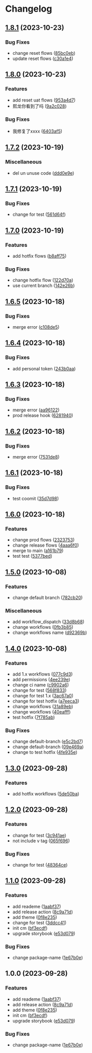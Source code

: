# Changelog

## [1.8.1](https://github.com/RicardoUU/Fortress-demo/compare/1.8.0...1.8.1) (2023-10-23)


### Bug Fixes

* change reset flows ([85bc0eb](https://github.com/RicardoUU/Fortress-demo/commit/85bc0eb1ef1fe84543997b61e90877371dbb9662))
* update reset flows ([c30a1e4](https://github.com/RicardoUU/Fortress-demo/commit/c30a1e461eccabeeff08b5100adf024c39646924))

## [1.8.0](https://github.com/RicardoUU/Fortress-demo/compare/1.7.2...1.8.0) (2023-10-23)


### Features

* add reset uat flows ([953a4d7](https://github.com/RicardoUU/Fortress-demo/commit/953a4d79c910a628ef90e7d025023f6ec7d209c1))
* 熙龙你看到了吗 ([9a2c028](https://github.com/RicardoUU/Fortress-demo/commit/9a2c0282830b09153a0faa5a09a7b8c2956c7c53))


### Bug Fixes

* 我修复了xxxx ([6403af5](https://github.com/RicardoUU/Fortress-demo/commit/6403af55334e4ed7596e7fa0b066bcce634b9e59))

## [1.7.2](https://github.com/RicardoUU/Fortress-demo/compare/1.7.1...1.7.2) (2023-10-19)


### Miscellaneous

* del un unuse code ([ddd0e9e](https://github.com/RicardoUU/Fortress-demo/commit/ddd0e9ea66909d6bcb71ee6e98e46381a0a3eeec))

## [1.7.1](https://github.com/RicardoUU/Fortress-demo/compare/1.7.0...1.7.1) (2023-10-19)


### Bug Fixes

* change for test ([561d64f](https://github.com/RicardoUU/Fortress-demo/commit/561d64fcf0b5abdf95000fe7bf5f205165bf8e1d))

## [1.7.0](https://github.com/RicardoUU/Fortress-demo/compare/1.6.5...1.7.0) (2023-10-19)


### Features

* add hotfix flows ([b8aff75](https://github.com/RicardoUU/Fortress-demo/commit/b8aff75dace22a6d34f69901a21fca1a233af461))


### Bug Fixes

* change hotfix flow ([122d70a](https://github.com/RicardoUU/Fortress-demo/commit/122d70ab5532d11553a48289e1dc46d8c0ac7886))
* use current branch ([142e26b](https://github.com/RicardoUU/Fortress-demo/commit/142e26b565a0cdc08c8f93c80157ce97fd897ba7))

## [1.6.5](https://github.com/RicardoUU/Fortress-demo/compare/1.6.4...1.6.5) (2023-10-18)


### Bug Fixes

* merge error ([c108de5](https://github.com/RicardoUU/Fortress-demo/commit/c108de5f3738d2988a2fbc7a5bfac0e67788c60c))

## [1.6.4](https://github.com/RicardoUU/Fortress-demo/compare/1.6.3...1.6.4) (2023-10-18)


### Bug Fixes

* add personal token ([243b0aa](https://github.com/RicardoUU/Fortress-demo/commit/243b0aa0f8e326cda94dd4ee8fadfe6c30e86d60))

## [1.6.3](https://github.com/RicardoUU/Fortress-demo/compare/1.6.2...1.6.3) (2023-10-18)


### Bug Fixes

* merge error ([aa96122](https://github.com/RicardoUU/Fortress-demo/commit/aa961229295008a57e07dd7ba7aaec0d286d8e89))
* prod release hook ([6281940](https://github.com/RicardoUU/Fortress-demo/commit/6281940ac2e40f4c5ee8194a79b34b7035c883f8))

## [1.6.2](https://github.com/RicardoUU/Fortress-demo/compare/1.6.1...1.6.2) (2023-10-18)


### Bug Fixes

* merge error ([7531de8](https://github.com/RicardoUU/Fortress-demo/commit/7531de81d2c30c2567a72ca5dc4ae974689d97e7))

## [1.6.1](https://github.com/RicardoUU/Fortress-demo/compare/1.6.0...1.6.1) (2023-10-18)


### Bug Fixes

* test coomit ([35d7d98](https://github.com/RicardoUU/Fortress-demo/commit/35d7d98d8f3e28967745addf9b7c37fe08ffb069))

## [1.6.0](https://github.com/RicardoUU/Fortress-demo/compare/1.5.0...1.6.0) (2023-10-18)


### Features

* change prod flows ([2323753](https://github.com/RicardoUU/Fortress-demo/commit/23237537ea58c1302d74cb65a578e4603740d269))
* change release flows ([4aaa6f0](https://github.com/RicardoUU/Fortress-demo/commit/4aaa6f0e6f684cf8b57de0bf07ebbe99277dd3b0))
* merge to main ([a161b79](https://github.com/RicardoUU/Fortress-demo/commit/a161b79b8a2c6abbe768a9d57b47c3e3399468a6))
* test test ([5377bed](https://github.com/RicardoUU/Fortress-demo/commit/5377bed82787c86d91bd3e87853a33600aa4ec71))

## [1.5.0](https://github.com/RicardoUU/Fortress-demo/compare/1.4.0...1.5.0) (2023-10-08)


### Features

* change default branch ([782cb20](https://github.com/RicardoUU/Fortress-demo/commit/782cb205a790d289c89c3486ce0b9300fa0af896))


### Miscellaneous

* add workflow_dispatch ([33d8b68](https://github.com/RicardoUU/Fortress-demo/commit/33d8b687a4cc5ee38ad65d1d9397d02240923213))
* change workflows ([0fb3b85](https://github.com/RicardoUU/Fortress-demo/commit/0fb3b853fec8fc0ce03bea8a3e44b7142263a49f))
* change workflows name ([d92369b](https://github.com/RicardoUU/Fortress-demo/commit/d92369bb649fd3ac79235c54fddf2a4659ae4fb0))

## [1.4.0](https://github.com/RicardoUU/Fortress-demo/compare/1.3.0...1.4.0) (2023-10-08)


### Features

* add 1.x workflows ([077c9d3](https://github.com/RicardoUU/Fortress-demo/commit/077c9d3a1863451c62792dc410722fa5ee4a81e2))
* add permissions ([4ee239e](https://github.com/RicardoUU/Fortress-demo/commit/4ee239e235764edc91b45618177242cd3d804dc0))
* change ci name ([c9902a6](https://github.com/RicardoUU/Fortress-demo/commit/c9902a6202190581150f4ea6378481436f83facd))
* change for test ([568f833](https://github.com/RicardoUU/Fortress-demo/commit/568f83312a1fa5e2c9dbe01c7a34b2b0aed8aed4))
* change for test 1.x ([3ac67a0](https://github.com/RicardoUU/Fortress-demo/commit/3ac67a03e8ad5d27492a83b7716cf61b3b4024b4))
* change for test hotfix ([a7eeca3](https://github.com/RicardoUU/Fortress-demo/commit/a7eeca364d68f01a8e9606cc2d3361885ee86df1))
* change workflows ([31a89eb](https://github.com/RicardoUU/Fortress-demo/commit/31a89eb003ca24f56ceeec75d089ffc2902e9f7a))
* change workflows ([40eafff](https://github.com/RicardoUU/Fortress-demo/commit/40eafff097e423addd5c095cc20d077123d321a9))
* test hotfix ([7f785ab](https://github.com/RicardoUU/Fortress-demo/commit/7f785ab4ce0a7215f6950a1520ae35319a0f8a85))


### Bug Fixes

* change default-branch ([e5c2bd7](https://github.com/RicardoUU/Fortress-demo/commit/e5c2bd7cccb0dd9e49f1cfb1768b5623d71a7a79))
* change default-branch ([09e469a](https://github.com/RicardoUU/Fortress-demo/commit/09e469ae7f20582602772f0eaa4a2c0b31604174))
* change to test hotfix ([4fe935e](https://github.com/RicardoUU/Fortress-demo/commit/4fe935ebe912b39b35637a7394fae9f4e8db663b))

## [1.3.0](https://github.com/RicardoUU/Fortress-demo/compare/1.2.0...1.3.0) (2023-09-28)


### Features

* add hotfix workflows ([5de50ba](https://github.com/RicardoUU/Fortress-demo/commit/5de50ba3b7dfc536fc1e12caf9a875f2b2185731))

## [1.2.0](https://github.com/RicardoUU/Fortress-demo/compare/v1.1.0...1.2.0) (2023-09-28)


### Features

* change for test ([3c941ae](https://github.com/RicardoUU/Fortress-demo/commit/3c941ae98f4c42c833950927f4eb475fe870a322))
* not include v tag ([065f696](https://github.com/RicardoUU/Fortress-demo/commit/065f696228de479694722140b434c689ba5a33dc))


### Bug Fixes

* change for test ([48364ce](https://github.com/RicardoUU/Fortress-demo/commit/48364ce4fda1f7faab6376fcf2d176b55e8e1a13))

## [1.1.0](https://github.com/RicardoUU/Fortress-demo/compare/v1.0.0...v1.1.0) (2023-09-28)


### Features

* add reademe ([1aabf37](https://github.com/RicardoUU/Fortress-demo/commit/1aabf3713c15efb210c88fb79a6862e06105bc9b))
* add release action ([8c9a71d](https://github.com/RicardoUU/Fortress-demo/commit/8c9a71d2f64e7ea9292097bde3cc13e69314344c))
* add theme ([0f8e235](https://github.com/RicardoUU/Fortress-demo/commit/0f8e235bb0f07daa62bdf5d43a82ab015dc8931c))
* change for test ([3ddcc41](https://github.com/RicardoUU/Fortress-demo/commit/3ddcc4197a692c063ef1fb237371c80ac3945625))
* init cm ([bf3ecdf](https://github.com/RicardoUU/Fortress-demo/commit/bf3ecdfda557a0f7d7081750793ecb311c51089b))
* upgrade storybook ([e53d079](https://github.com/RicardoUU/Fortress-demo/commit/e53d0790992097c048dcf20f4144448596c04c6e))


### Bug Fixes

* change package-name ([1e67b0e](https://github.com/RicardoUU/Fortress-demo/commit/1e67b0e4efc792824dca334d0dd19bee1222b0ef))

## 1.0.0 (2023-09-28)


### Features

* add reademe ([1aabf37](https://github.com/RicardoUU/Fortress-demo/commit/1aabf3713c15efb210c88fb79a6862e06105bc9b))
* add release action ([8c9a71d](https://github.com/RicardoUU/Fortress-demo/commit/8c9a71d2f64e7ea9292097bde3cc13e69314344c))
* add theme ([0f8e235](https://github.com/RicardoUU/Fortress-demo/commit/0f8e235bb0f07daa62bdf5d43a82ab015dc8931c))
* init cm ([bf3ecdf](https://github.com/RicardoUU/Fortress-demo/commit/bf3ecdfda557a0f7d7081750793ecb311c51089b))
* upgrade storybook ([e53d079](https://github.com/RicardoUU/Fortress-demo/commit/e53d0790992097c048dcf20f4144448596c04c6e))


### Bug Fixes

* change package-name ([1e67b0e](https://github.com/RicardoUU/Fortress-demo/commit/1e67b0e4efc792824dca334d0dd19bee1222b0ef))
